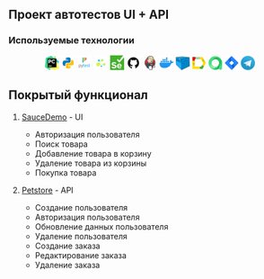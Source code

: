## Проект автотестов  UI + API 

<!-- Технологии -->

### Используемые технологии
<p  align="center">
  <code><img width="5%" title="Pycharm" src="images/logo/pycharm.png"></code>
  <code><img width="5%" title="Python" src="images/logo/python.png"></code>
  <code><img width="5%" title="Pytest" src="images/logo/pytest.png"></code>
  <code><img width="5%" title="Selene" src="images/logo/selene.png"></code>
  <code><img width="5%" title="Selenium" src="images/logo/selenium.png"></code>
  <code><img width="5%" title="GitHub" src="images/logo/github.png"></code>
  <code><img width="5%" title="Jenkins" src="images/logo/jenkins.png"></code>
  <code><img width="5%" title="Docker" src="images/logo/docker.png"></code>
  <code><img width="5%" title="Selenoid" src="images/logo/selenoid.png"></code>
  <code><img width="5%" title="Allure Report" src="images/logo/allure_report.png"></code>
  <code><img width="5%" title="Allure TestOps" src="images/logo/allure_testops.png"></code>
  <code><img width="5%" title="Jira" src="images/logo/jira.png"></code>
  <code><img width="5%" title="Telegram" src="images/logo/tg.png"></code>
</p>
<!-- Тест кейсы -->

## Покрытый функционал

1. [SauceDemo](https://www.saucedemo.com) - UI
    - Авторизация пользователя
    - Поиск товара
    - Добавление товара в корзину
    - Удаление товара из корзины
    - Покупка товара

2. [Petstore](https://petstore.swagger.io/) - API
   - Создание пользователя
   - Авторизация пользователя
   - Обновление данных пользователя
   - Удаление пользователя
   - Создание заказа
   - Редактирование заказа 
   - Удаление заказа
